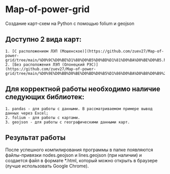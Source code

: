 # Map-of-power-grid
Создание карт-схем на Python с помощью folium и geojson
## Доступно 2 вида карт:

```
1. [С расположением ЛЭП (Мошенское)](https://github.com/zuev27/Map-of-power-grid/tree/main/%D0%9C%D0%BE%D1%88%D0%B5%D0%BD%D1%81%D0%BA%D0%BE%D0%B5.html);
2. [Без расположения ЛЭП (Олонецкий РЭС)] (https://github.com/zuev27/Map-of-power-grid/tree/main/%D0%9E%D0%BB%D0%BE%D0%BD%D0%B5%D1%86%D0%BA%D0%B8%D0%B9%20%D0%A0%D0%AD%D0%A1.html).
```

## Для корректной работы необходимо наличие следующих библиотек:
```
1. pandas - для работы с данными. В рассматриваемом примере вывод данных через Excel;
2. folium - для работы с картами.
3. geojson - для работы с географическими данными карт.
```

## Результат работы

После успешного компилирования программы в папке появляются файлы-привязки nodes.geojson и lines.geojson (при наличии) и создается файл в формате *.html, который можно открыть в браузере (лучше использовать Google Chrome).
